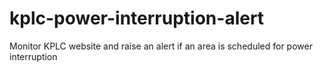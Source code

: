 # kplc-power-interruption-alert
Monitor KPLC website and raise an alert if an area is scheduled for power interruption
